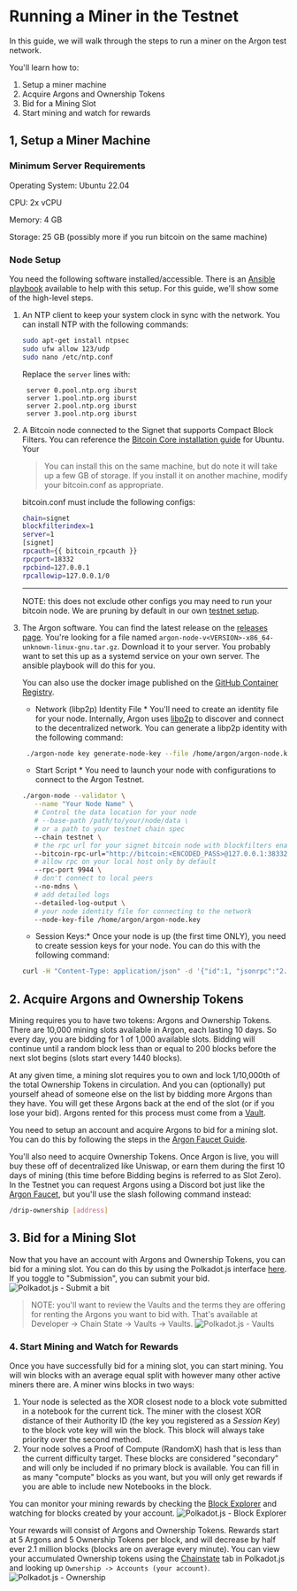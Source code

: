 # Running a Miner in the Testnet

In this guide, we will walk through the steps to run a miner on the Argon test network.

You'll learn how to:

1. Setup a miner machine
2. Acquire Argons and Ownership Tokens
3. Bid for a Mining Slot
4. Start mining and watch for rewards

## 1, Setup a Miner Machine

### Minimum Server Requirements

Operating System: Ubuntu 22.04

CPU: 2x vCPU

Memory: 4 GB

Storage: 25 GB (possibly more if you run bitcoin on the same machine)

### Node Setup

You need the following software installed/accessible. There is
an [Ansible playbook](https://github.com/argonprotocol/argon-ansible) available to help with this setup. For this guide,
we'll show some of the high-level steps.

1. An NTP client to keep your system clock in sync with the network. You can install NTP with the following commands:
   ```bash
   sudo apt-get install ntpsec
   sudo ufw allow 123/udp
   sudo nano /etc/ntp.conf
   ```
   Replace the `server` lines with:
   ```
    server 0.pool.ntp.org iburst
    server 1.pool.ntp.org iburst
    server 2.pool.ntp.org iburst
    server 3.pool.ntp.org iburst
    ```
2. A Bitcoin node connected to the Signet that supports Compact Block Filters. You can reference
   the [Bitcoin Core installation guide](https://bitcoin.org/en/full-node#linux-instructions) for Ubuntu. Your

   > You can install this on the same machine, but do note it will take up a few GB of storage. If you install it on
   another machine, modify your bitcoin.conf as appropriate.

   bitcoin.conf must include the following configs:
   ```bash
   chain=signet
   blockfilterindex=1
   server=1
   [signet]
   rpcauth={{ bitcoin_rpcauth }}
   rpcport=18332
   rpcbind=127.0.0.1
   rpcallowip=127.0.0.1/0
   ```
   ---
   NOTE: this does not exclude other configs you may need to run your bitcoin node. We are pruning by default in our own
   [testnet setup](https://github.com/argonprotocol/argon-ansible/tree/main/roles/bitcoin/templates/bitcoin.conf.j2).
3. The Argon software. You can find the latest release on the [releases page](
   https://github.com/argonprotocol/mainchain/releases/latest). You're looking for a file
   named `argon-node-v<VERSION>-x86_64-unknown-linux-gnu.tar.gz`. Download it to your server. You probably want to set
   this up as a systemd service on your own server. The ansible playbook will do this for you.

   You can also use the docker image published on
   the [GitHub Container Registry](https://github.com/argonprotocol/mainchain/pkgs/container/argon-miner).

    * Network (libp2p) Identity File *
      You'll need to create an identity file for your node. Internally, Argon uses [libp2p](https://libp2p.io) to
      discover and
      connect to the decentralized network. You can generate a libp2p identity with the following command:
   ```bash
    ./argon-node key generate-node-key --file /home/argon/argon-node.key
    ```

    * Start Script *
      You need to launch your node with configurations to connect to the Argon Testnet.
    ```bash
    ./argon-node --validator \
       --name "Your Node Name" \
       # Control the data location for your node
       # --base-path /path/to/your/node/data \
       # or a path to your testnet chain spec
       --chain testnet \
       # the rpc url for your signet bitcoin node with blockfilters enabled
       --bitcoin-rpc-url="http://bitcoin:<ENCODED_PASS>@127.0.0.1:38332" \
       # allow rpc on your local host only by default
       --rpc-port 9944 \
       # don't connect to local peers
       --no-mdns \
       # add detailed logs
       --detailed-log-output \
       # your node identity file for connecting to the network
       --node-key-file /home/argon/argon-node.key
    ```
    * Session Keys:*
      Once your node is up (the first time ONLY), you need to create session keys for your node. You can do this with
      the
      following command:
    ```bash
   curl -H "Content-Type: application/json" -d '{"id":1, "jsonrpc":"2.0", "method": "author_rotateKeys"}' http://localhost:9944/
   ```

## 2. Acquire Argons and Ownership Tokens

Mining requires you to have two tokens: Argons and Ownership Tokens. There are 10,000 mining slots available in Argon,
each lasting 10 days. So every day, you are bidding for 1 of 1,000 available slots. Bidding will continue until a random
block less than or equal to 200 blocks before the next slot begins (slots start every 1440 blocks).

At any given time, a mining slot requires you to own and lock 1/10,000th of the total Ownership Tokens in circulation.
And you can (optionally) put yourself ahead of someone else on the list by bidding more Argons than they have. You will
get these Argons back at the end of the slot (or if you lose your bid). Argons rented for this process must come from
a [Vault](./running-a-vault#mining-bonds).

You need to setup an account and acquire Argons to bid for a mining slot. You can do this by
following the steps in the [Argon Faucet Guide](./account-setup.md).

You'll also need to acquire Ownership Tokens. Once Argon is live, you will buy these off of decentralized like Uniswap,
or earn them during the first 10 days of mining (this time before Bidding begins is referred to as Slot Zero). In the
Testnet you can request Argons using a Discord bot just like
the [Argon Faucet](./account-setup.md#requesting-testnet-funds), but you'll use the slash following command instead:

```bash
/drip-ownership [address]
```

## 3. Bid for a Mining Slot

Now that you have an account with Argons and Ownership Tokens, you can bid for a mining slot. You can do this by using
the Polkadot.js
interface [here](https://polkadot.js.org/apps/?rpc=wss%3A%2F%2Frpc.testnet.argonprotocol.org#/extrinsics/decode/0x050001010000006400000000000000000000000000000000).
If you toggle to "Submission", you can submit your bid.
![Polkadot.js - Submit a bit](images/pjs-miningbid.png)

> NOTE: you'll want to review the Vaults and the terms they are offering for renting the Argons you want to bid with.
> That's available at Developer -> Chain State -> Vaults -> Vaults.
> ![Polkadot.js - Vaults](images/pjs-vaults.png)

### 4. Start Mining and Watch for Rewards

Once you have successfully bid for a mining slot, you can start mining. You will win blocks with an average equal split
with however many other active miners there are. A miner wins blocks in two ways:

1. Your node is selected as the XOR closest node to a block vote submitted in a notebook for the current tick. The miner
   with the closest XOR distance of their Authority ID (the key you registered as a *Session Key*) to the block vote key
   will win the block. This block will always take priority over the second method.
2. Your node solves a Proof of Compute (RandomX) hash that is less than the current difficulty target. These blocks are
   considered "secondary" and will only be included if no primary block is available. You can fill in as many "compute"
   blocks as you want, but you will only get rewards if you are able to include new Notebooks in the block.

You can monitor your mining rewards by checking
the [Block Explorer](https://polkadot.js.org/apps/?rpc=wss://rpc.testnet.argonprotocol.org#/explorer) and watching for
blocks created by your account.
![Polkadot.js - Block Explorer](images/pjs-blockexplorer.png)

Your rewards will consist of Argons and Ownership Tokens. Rewards start at 5 Argons and 5 Ownership Tokens per block,
and will decrease by half ever 2.1 million blocks (blocks are on average every minute). You can view your accumulated
Ownership tokens using
the [Chainstate](https://polkadot.js.org/apps/?rpc=wss://rpc.testnet.argonprotocol.org#/chainstate) tab in Polkadot.js
and looking up `Ownership -> Accounts (your account)`.
![Polkadot.js - Ownership](images/pjs-ownership.png)
